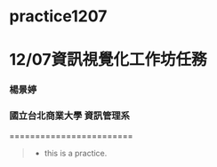 # practice1207
# 12/07資訊視覺化工作坊任務
### 楊景婷
### 國立台北商業大學 資訊管理系
========================
> - this is a practice.

